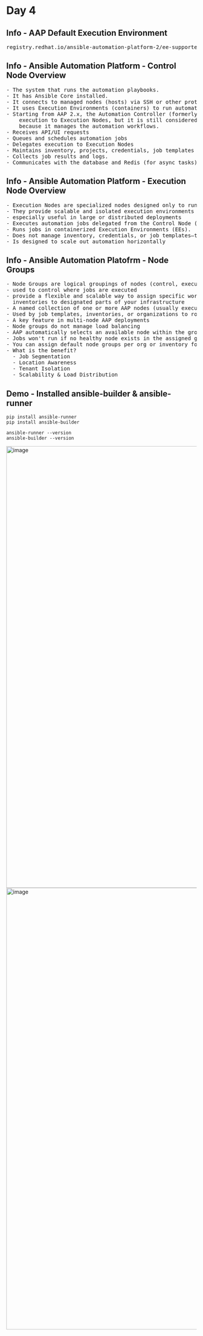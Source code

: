 # Day 4
## Info - AAP Default Execution Environment
<pre>
registry.redhat.io/ansible-automation-platform-2/ee-supported-rhel8:latest    
</pre>    

## Info - Ansible Automation Platform - Control Node Overview
<pre>
- The system that runs the automation playbooks.
- It has Ansible Core installed.
- It connects to managed nodes (hosts) via SSH or other protocols (e.g., WinRM).
- It uses Execution Environments (containers) to run automation jobs.
- Starting from AAP 2.x, the Automation Controller (formerly known as Tower) delegates 
    execution to Execution Nodes, but it is still considered a Control Node 
    because it manages the automation workflows.  
- Receives API/UI requests
- Queues and schedules automation jobs
- Delegates execution to Execution Nodes
- Maintains inventory, projects, credentials, job templates
- Collects job results and logs.
- Communicates with the database and Redis (for async tasks)
</pre>

## Info - Ansible Automation Platform - Execution Node Overview
<pre>
- Execution Nodes are specialized nodes designed only to run automation jobs 
- They provide scalable and isolated execution environments
- especially useful in large or distributed deployments  
- Executes automation jobs delegated from the Control Node (Automation Controller).
- Runs jobs in containerized Execution Environments (EEs).
- Does not manage inventory, credentials, or job templates—those reside on the Control Node
- Is designed to scale out automation horizontally
</pre>

## Info - Ansible Automation Platofrm - Node Groups
<pre>
- Node Groups are logical groupings of nodes (control, execution, or hybrid) 
- used to control where jobs are executed
- provide a flexible and scalable way to assign specific workloads or 
  inventories to designated parts of your infrastructure
- A named collection of one or more AAP nodes (usually execution nodes)
- Used by job templates, inventories, or organizations to route jobs to specific sets of nodes.
- A key feature in multi-node AAP deployments
- Node groups do not manage load balancing
- AAP automatically selects an available node within the group
- Jobs won't run if no healthy node exists in the assigned group
- You can assign default node groups per org or inventory for better management
- What is the benefit?
  - Job Segmentation
  - Location Awareness
  - Tenant Isolation
  - Scalability & Load Distribution
</pre>

## Demo - Installed ansible-builder & ansible-runner
```
pip install ansible-runner
pip install ansible-builder

ansible-runner --version
ansible-builder --version
```
<img width="1920" height="1168" alt="image" src="https://github.com/user-attachments/assets/8a9fad37-b499-4d76-827a-021974877cf1" />
<img width="1920" height="1168" alt="image" src="https://github.com/user-attachments/assets/55ed26af-bc31-4793-87ae-6b6c968dff4b" />

